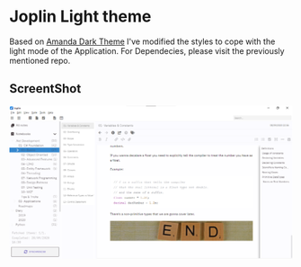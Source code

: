 # Joplin Light theme 
Based on [Amanda Dark Theme](https://github.com/amandamcg/joplin-theme) I've modified the styles to cope with the light mode of the Application.
For Dependecies, please visit the previously mentioned repo.

## ScreentShot
![screenshot](/Screenshot/ss.png)
